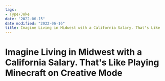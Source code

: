 ```yaml
---
tags:
- Type/Joke
date: "2022-06-15"
date modified: "2022-06-16"
title: Imagine Living in Midwest with a California Salary. That's Like Playing Minecraft on Creative Mode
---
```


# Imagine Living in Midwest with a California Salary. That's Like Playing Minecraft on Creative Mode
